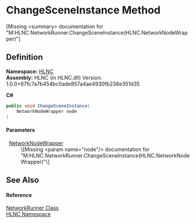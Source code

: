 # ChangeSceneInstance Method


\[Missing &lt;summary&gt; documentation for "M:HLNC.NetworkRunner.ChangeSceneInstance(HLNC.NetworkNodeWrapper)"\]



## Definition
**Namespace:** <a href="N_HLNC">HLNC</a>  
**Assembly:** HLNC (in HLNC.dll) Version: 1.0.0+67fc7a7b454bc0ade857a4ae4930fb238e351d35

**C#**
``` C#
public void ChangeSceneInstance(
	NetworkNodeWrapper node
)
```



#### Parameters
<dl><dt>  <a href="T_HLNC_NetworkNodeWrapper">NetworkNodeWrapper</a></dt><dd>\[Missing &lt;param name="node"/&gt; documentation for "M:HLNC.NetworkRunner.ChangeSceneInstance(HLNC.NetworkNodeWrapper)"\]</dd></dl>

## See Also


#### Reference
<a href="T_HLNC_NetworkRunner">NetworkRunner Class</a>  
<a href="N_HLNC">HLNC Namespace</a>  
